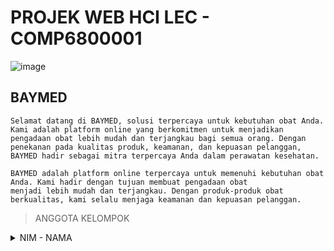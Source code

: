 # PROJEK WEB HCI LEC - COMP6800001

![image](https://github.com/jon-brandy/BayMed/assets/70703371/f5fb51a4-60ad-4b6c-adb2-7b5ab4ccf77a)


## BAYMED

```
Selamat datang di BAYMED, solusi terpercaya untuk kebutuhan obat Anda. Kami adalah platform online yang berkomitmen untuk menjadikan
pengadaan obat lebih mudah dan terjangkau bagi semua orang. Dengan penekanan pada kualitas produk, keamanan, dan kepuasan pelanggan,
BAYMED hadir sebagai mitra terpercaya Anda dalam perawatan kesehatan.

BAYMED adalah platform online terpercaya untuk memenuhi kebutuhan obat Anda. Kami hadir dengan tujuan membuat pengadaan obat
menjadi lebih mudah dan terjangkau. Dengan produk-produk obat berkualitas, kami selalu menjaga keamanan dan kepuasan pelanggan.
```

</details>

> ANGGOTA KELOMPOK

<details>
  
  <br>
  <summary>NIM - NAMA</summary>
  
  |No.|NIM|NAMA|
  |:-:|:------:|:------:|
  |1. |2540120603|Nicolas Saputra Gunawan|
  |2. |2540124740|Satya Kusuma|
  |3. |2540124620|Jeffrey Jingga|
  |4. |2540119633|Mikael Wiryamanta Wijaya|
  |5. |2540115181|Pitra Winarianto|
  |6. |2540123082|Steven Liem|
  
</details>
